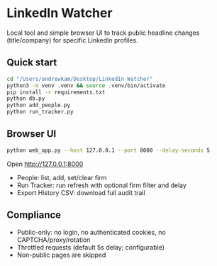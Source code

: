 # LinkedIn Watcher

Local tool and simple browser UI to track public headline changes (title/company) for specific LinkedIn profiles.

## Quick start

```bash
cd "/Users/andrewkam/Desktop/LinkedIn Watcher"
python3 -m venv .venv && source .venv/bin/activate
pip install -r requirements.txt
python db.py
python add_people.py
python run_tracker.py
```

## Browser UI

```bash
python web_app.py --host 127.0.0.1 --port 8000 --delay-seconds 5
```
Open http://127.0.0.1:8000

- People: list, add, set/clear firm
- Run Tracker: run refresh with optional firm filter and delay
- Export History CSV: download full audit trail

## Compliance
- Public-only: no login, no authenticated cookies, no CAPTCHA/proxy/rotation
- Throttled requests (default 5s delay; configurable)
- Non-public pages are skipped
